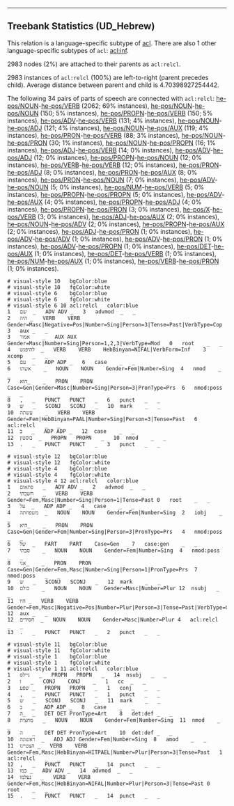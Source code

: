 

--------------------------------------------------------------------------------

## Treebank Statistics (UD_Hebrew)

This relation is a language-specific subtype of [acl]().
There are also 1 other language-specific subtypes of `acl`: [acl:inf]().

2983 nodes (2%) are attached to their parents as `acl:relcl`.

2983 instances of `acl:relcl` (100%) are left-to-right (parent precedes child).
Average distance between parent and child is 4.70398927254442.

The following 34 pairs of parts of speech are connected with `acl:relcl`: [he-pos/NOUN]()-[he-pos/VERB]() (2062; 69% instances), [he-pos/NOUN]()-[he-pos/NOUN]() (150; 5% instances), [he-pos/PROPN]()-[he-pos/VERB]() (150; 5% instances), [he-pos/ADV]()-[he-pos/VERB]() (131; 4% instances), [he-pos/NOUN]()-[he-pos/ADJ]() (121; 4% instances), [he-pos/NOUN]()-[he-pos/AUX]() (119; 4% instances), [he-pos/PRON]()-[he-pos/VERB]() (88; 3% instances), [he-pos/NOUN]()-[he-pos/PRON]() (30; 1% instances), [he-pos/NOUN]()-[he-pos/PROPN]() (16; 1% instances), [he-pos/ADJ]()-[he-pos/VERB]() (14; 0% instances), [he-pos/ADV]()-[he-pos/ADJ]() (12; 0% instances), [he-pos/PROPN]()-[he-pos/NOUN]() (12; 0% instances), [he-pos/VERB]()-[he-pos/VERB]() (12; 0% instances), [he-pos/PRON]()-[he-pos/ADJ]() (8; 0% instances), [he-pos/PRON]()-[he-pos/AUX]() (8; 0% instances), [he-pos/PRON]()-[he-pos/NOUN]() (7; 0% instances), [he-pos/ADV]()-[he-pos/NOUN]() (5; 0% instances), [he-pos/NUM]()-[he-pos/VERB]() (5; 0% instances), [he-pos/PROPN]()-[he-pos/PROPN]() (5; 0% instances), [he-pos/ADV]()-[he-pos/AUX]() (4; 0% instances), [he-pos/PROPN]()-[he-pos/ADJ]() (4; 0% instances), [he-pos/PROPN]()-[he-pos/PRON]() (3; 0% instances), [he-pos/X]()-[he-pos/VERB]() (3; 0% instances), [he-pos/ADJ]()-[he-pos/AUX]() (2; 0% instances), [he-pos/NOUN]()-[he-pos/ADV]() (2; 0% instances), [he-pos/PROPN]()-[he-pos/AUX]() (2; 0% instances), [he-pos/ADJ]()-[he-pos/PRON]() (1; 0% instances), [he-pos/ADV]()-[he-pos/ADV]() (1; 0% instances), [he-pos/ADV]()-[he-pos/PRON]() (1; 0% instances), [he-pos/ADV]()-[he-pos/PROPN]() (1; 0% instances), [he-pos/DET]()-[he-pos/AUX]() (1; 0% instances), [he-pos/DET]()-[he-pos/VERB]() (1; 0% instances), [he-pos/NUM]()-[he-pos/AUX]() (1; 0% instances), [he-pos/VERB]()-[he-pos/PRON]() (1; 0% instances).


~~~ conllu
# visual-style 10	bgColor:blue
# visual-style 10	fgColor:white
# visual-style 6	bgColor:blue
# visual-style 6	fgColor:white
# visual-style 6 10 acl:relcl	color:blue
1	שם	_	ADV	ADV	_	3	advmod	_	_
2	היה	_	VERB	VERB	Gender=Masc|Negative=Pos|Number=Sing|Person=3|Tense=Past|VerbType=Cop	3	aux	_	_
3	אמור	_	AUX	AUX	Gender=Masc|Number=Sing|Person=1,2,3|VerbType=Mod	0	root	_	_
4	להיפגש	_	VERB	VERB	HebBinyan=NIFAL|VerbForm=Inf	3	xcomp	_	_
5	עם	_	ADP	ADP	_	6	case	_	_
6	אשתו	_	NOUN	NOUN	Gender=Fem|Number=Sing	4	nmod	_	_
7	הוא_	_	PRON	PRON	Case=Gen|Gender=Masc|Number=Sing|Person=3|PronType=Prs	6	nmod:poss	_	_
8	,	_	PUNCT	PUNCT	_	6	punct	_	_
9	ש	_	SCONJ	SCONJ	_	10	mark	_	_
10	עשתה	_	VERB	VERB	Gender=Fem|HebBinyan=PAAL|Number=Sing|Person=3|Tense=Past	6	acl:relcl	_	_
11	ב	_	ADP	ADP	_	12	case	_	_
12	בוסטון	_	PROPN	PROPN	_	10	nmod	_	_
13	.	_	PUNCT	PUNCT	_	3	punct	_	_

~~~


~~~ conllu
# visual-style 12	bgColor:blue
# visual-style 12	fgColor:white
# visual-style 4	bgColor:blue
# visual-style 4	fgColor:white
# visual-style 4 12 acl:relcl	color:blue
1	פתאום	_	ADV	ADV	_	2	advmod	_	_
2	חשבתי	_	VERB	VERB	Gender=Fem,Masc|Number=Sing|Person=1|Tense=Past	0	root	_	_
3	על	_	ADP	ADP	_	4	case	_	_
4	משפחתה	_	NOUN	NOUN	Gender=Fem|Number=Sing	2	iobj	_	_
5	היא_	_	PRON	PRON	Case=Gen|Gender=Fem|Number=Sing|Person=3|PronType=Prs	4	nmod:poss	_	_
6	של	_	PART	PART	Case=Gen	7	case:gen	_	_
7	סבתי	_	NOUN	NOUN	Gender=Fem|Number=Sing	4	nmod:poss	_	_
8	אני_	_	PRON	PRON	Case=Gen|Gender=Fem,Masc|Number=Sing|Person=1|PronType=Prs	7	nmod:poss	_	_
9	ש	_	SCONJ	SCONJ	_	12	mark	_	_
10	כולם	_	NOUN	NOUN	Gender=Masc|Number=Plur	12	nsubj	_	_
11	היו	_	VERB	VERB	Gender=Fem,Masc|Negative=Pos|Number=Plur|Person=3|Tense=Past|VerbType=Cop	12	aux	_	_
12	חסידים	_	NOUN	NOUN	Gender=Masc|Number=Plur	4	acl:relcl	_	_
13	.	_	PUNCT	PUNCT	_	2	punct	_	_

~~~


~~~ conllu
# visual-style 11	bgColor:blue
# visual-style 11	fgColor:white
# visual-style 1	bgColor:blue
# visual-style 1	fgColor:white
# visual-style 1 11 acl:relcl	color:blue
1	גיילס	_	PROPN	PROPN	_	14	nsubj	_	_
2	ו	_	CONJ	CONJ	_	1	cc	_	_
3	שפע	_	PROPN	PROPN	_	1	conj	_	_
4	,	_	PUNCT	PUNCT	_	1	punct	_	_
5	ש	_	SCONJ	SCONJ	_	11	mark	_	_
6	ב	_	ADP	ADP	_	8	case	_	_
7	ה_	_	DET	DET	PronType=Art	8	det:def	_	_
8	מחצית	_	NOUN	NOUN	Gender=Fem|Number=Sing	11	nmod	_	_
9	ה	_	DET	DET	PronType=Art	10	det:def	_	_
10	ראשונה	_	ADJ	ADJ	Gender=Fem|Number=Sing	8	amod	_	_
11	הצטיינו	_	VERB	VERB	Gender=Fem,Masc|HebBinyan=HITPAEL|Number=Plur|Person=3|Tense=Past	1	acl:relcl	_	_
12	,	_	PUNCT	PUNCT	_	14	punct	_	_
13	כמו	_	ADV	ADV	_	14	advmod	_	_
14	נעלמו	_	VERB	VERB	Gender=Fem,Masc|HebBinyan=NIFAL|Number=Plur|Person=3|Tense=Past	0	root	_	_
15	.	_	PUNCT	PUNCT	_	14	punct	_	_

~~~


